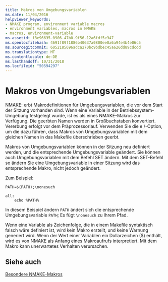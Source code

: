 ```yaml
---
title: Makros von Umgebungsvariablen
ms.date: 11/04/2016
helpviewer_keywords:
- NMAKE program, environment variable macros
- environment variables, macros in NMAKE
- macros, environment-variable
ms.assetid: f8e96635-0906-47b0-9f56-12a6fdf5e347
ms.openlocfilehash: 4691f89f1886b40637a0800ee8a6a94e4b4e06c5
ms.sourcegitcommit: 6052185696adca270bc9bdbec45a626dd89cdcdd
ms.translationtype: MT
ms.contentlocale: de-DE
ms.lasthandoff: 10/31/2018
ms.locfileid: "50594297"
---
```

# <a name="environment-variable-macros"></a>Makros von Umgebungsvariablen

NMAKE: erbt Makrodefinitionen für Umgebungsvariablen, die vor dem Start der Sitzung vorhanden sind. Wenn eine Variable in der Betriebssystem-Umgebung festgelegt wurde, ist es als eines NMAKE-Makros zur Verfügung. Die geerbten Namen werden in Großbuchstaben konvertiert. Vererbung erfolgt vor dem Präprozessorlauf. Verwenden Sie die e /-Option, um die dazu führen, dass Makros von Umgebungsvariablen mit dem gleichen Namen in das Makefile überschrieben geerbt.

Makros von Umgebungsvariablen können in der Sitzung neu definiert werden, und die entsprechende Umgebungsvariable geändert. Sie können auch Umgebungsvariablen mit dem Befehl SET ändern. Mit dem SET-Befehl so ändern Sie eine Umgebungsvariable in einer Sitzung wird das entsprechende Makro, nicht jedoch geändert.

Zum Beispiel:

```
PATH=$(PATH);\nonesuch

all:
    echo %PATH%
```

In diesem Beispiel ändern `PATH` ändert sich die entsprechende Umgebungsvariable `PATH`; Es fügt `\nonesuch` zu Ihrem Pfad.

Wenn eine Variable als Zeichenfolge, die in einem Makefile syntaktisch falsch wäre definiert ist, wird kein Makro erstellt, und keine Warnung generiert wird. Wenn der Wert einer Variablen ein Dollarzeichen ($) enthält, wird es von NMAKE als Anfang eines Makroaufrufs interpretiert. Mit dem Makro kann unerwartetes Verhalten verursachen.

## <a name="see-also"></a>Siehe auch

[Besondere NMAKE-Makros](../build/special-nmake-macros.md)